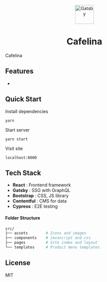 <p align="center">
  <a href="https://www.gatsbyjs.org">
    <img alt="Gatsby" src="https://www.gatsbyjs.org/monogram.svg" width="60" />
  </a>
</p>
<h1 align="center">
  Cafelina
</h1>

Cafelina

## Features

-

## Quick Start

Install dependencies

```shell
yarn
```

Start server

```shell
yarn start
```

Visit site

```shell
localhost:8000
```

## Tech Stack

- **React** : Frontend framework
- **Gatsby** : SSG with GraphQL
- **Bootstrap** : CSS, JS library
- **Contentful** : CMS for data
- **Cypress** : E2E testing

#### Folder Structure

```sh
src/
├── assets        # Icons and images
├── components    # Javascript and css
├── pages         # Site index and layout
└── templates     # Product menu templates
```

## License

MIT
